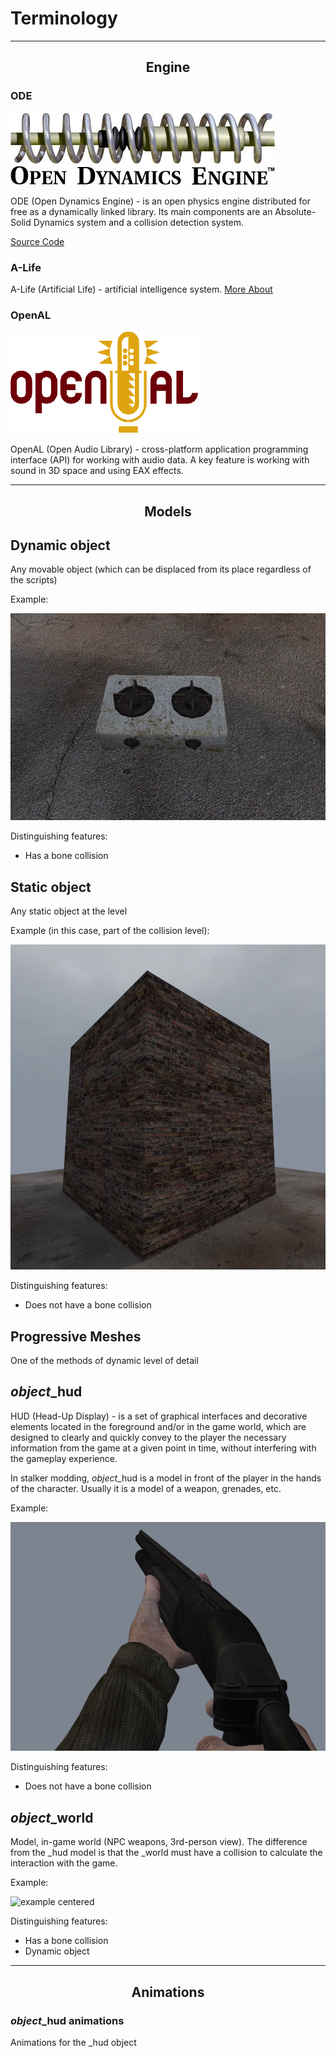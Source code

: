 # Terminology

___

## <center>Engine</center>

### ODE

![example centered](images/ode-logo.png)

ODE (Open Dynamics Engine) - is an open physics engine distributed for free as a dynamically linked library. Its main components are an Absolute-Solid Dynamics system and a collision detection system.

[Source Code](https://bitbucket.org/odedevs/ode/src/master/)

### A-Life

A-Life (Artificial Life) - artificial intelligence system. [More About](../ai/index.html)

### OpenAL

![example centered](images/openal-logo.png)

OpenAL (Open Audio Library) - cross-platform application programming interface (API) for working with audio data. A key feature is working with sound in 3D space and using EAX effects.

___

## <center>Models</center>

## Dynamic object

Any movable object (which can be displaced from its place regardless of the scripts)

Example:

![example centered](images/dynamic_object.png)

Distinguishing features:

- Has a bone collision

## Static object

Any static object at the level

Example (in this case, part of the collision level):

![example centered](images/static_object.png)

Distinguishing features:

- Does not have a bone collision

## Progressive Meshes

One of the methods of dynamic level of detail

## *object*_hud

HUD (Head-Up Display) - is a set of graphical interfaces and decorative elements located in the foreground and/or in the game world, which are designed to clearly and quickly convey to the player the necessary information from the game at a given point in time, without interfering with the gameplay experience.

In stalker modding, *object*_hud is a model in front of the player in the hands of the character. Usually it is a model of a weapon, grenades, etc.

Example:

![example centered](images/hud_object.png)

Distinguishing features:

- Does not have a bone collision

## *object*_world

Model, in-game world (NPC weapons, 3rd-person view). The difference from the \_hud model is that the \_world must have a collision to calculate the interaction with the game.

Example:

![example centered](images/world_model.png)

Distinguishing features:

- Has a bone collision
- Dynamic object

___

## <center>Animations</center>

### *object*_hud animations

Animations for the _hud object
